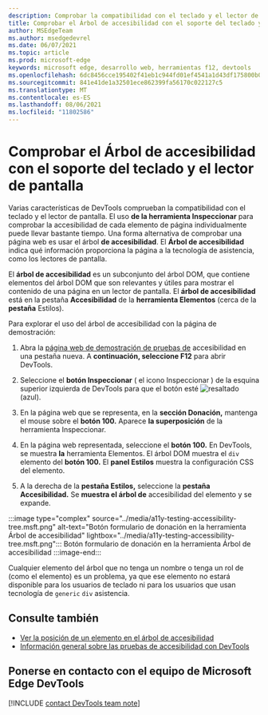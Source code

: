 ```yaml
---
description: Comprobar la compatibilidad con el teclado y el lector de pantalla en el Árbol de accesibilidad.
title: Comprobar el Árbol de accesibilidad con el soporte del teclado y el lector de pantalla
author: MSEdgeTeam
ms.author: msedgedevrel
ms.date: 06/07/2021
ms.topic: article
ms.prod: microsoft-edge
keywords: microsoft edge, desarrollo web, herramientas f12, devtools
ms.openlocfilehash: 6dc8456cce195402f41eb1c944fd01ef4541a1d43df175800b0f46b571400df1
ms.sourcegitcommit: 841e41de1a32501ece862399fa56170c022127c5
ms.translationtype: MT
ms.contentlocale: es-ES
ms.lasthandoff: 08/06/2021
ms.locfileid: "11802586"
---
```

# <a name="check-the-accessibility-tree-for-keyboard-and-screen-reader-support"></a>Comprobar el Árbol de accesibilidad con el soporte del teclado y el lector de pantalla

<!-- Accessibility tab: Accessibility Tree -->

Varias características de DevTools comprueban la compatibilidad con el teclado y el lector de pantalla.  El uso **de la herramienta Inspeccionar** para comprobar la accesibilidad de cada elemento de página individualmente puede llevar bastante tiempo.  Una forma alternativa de comprobar una página web es usar el árbol **de accesibilidad**.  El **Árbol de accesibilidad** indica qué información proporciona la página a la tecnología de asistencia, como los lectores de pantalla.

El **árbol de accesibilidad** es un subconjunto del árbol DOM, que contiene elementos del árbol DOM que son relevantes y útiles para mostrar el contenido de una página en un lector de pantalla.  El **árbol de accesibilidad** está en la pestaña **Accesibilidad** de la **herramienta Elementos** (cerca de la **pestaña** Estilos).


Para explorar el uso del árbol de accesibilidad con la página de demostración:

1.  Abra la [página web de demostración de pruebas de][DevToolsA11yErrorsDemopage] accesibilidad en una pestaña nueva.  A **continuación, seleccione F12** para abrir DevTools.

1.  Seleccione el **botón Inspeccionar** \( el icono Inspeccionar \) de la esquina superior izquierda de DevTools para que el botón esté ![ resaltado ](../media/inspect-icon.msft.png) (azul).

1.  En la página web que se representa, en la **sección Donación,** mantenga el mouse sobre el **botón 100.**  Aparece **la superposición** de la herramienta Inspeccionar.

1.  En la página web representada, seleccione el **botón 100.**  En DevTools, se muestra **la** herramienta Elementos.  El árbol DOM muestra el `div` elemento del **botón 100.**  El **panel Estilos** muestra la configuración CSS del elemento.

1.  A la derecha de la **pestaña Estilos,** seleccione la **pestaña Accesibilidad.**  Se **muestra el árbol de** accesibilidad del elemento y se expande.

:::image type="complex" source="../media/a11y-testing-accessibility-tree.msft.png" alt-text="Botón formulario de donación en la herramienta Árbol de accesibilidad" lightbox="../media/a11y-testing-accessibility-tree.msft.png":::
    Botón formulario de donación en la herramienta Árbol de accesibilidad
:::image-end:::

Cualquier elemento del árbol que no tenga un nombre o tenga un rol de (como el elemento) es un problema, ya que ese elemento no estará disponible para los usuarios de teclado ni para los usuarios que usan tecnología de `generic` `div` asistencia.


## <a name="see-also"></a>Consulte también

*  [Ver la posición de un elemento en el árbol de accesibilidad][DevtoolsAccessibilityAccessibilityTabViewTree]
*  [Información general sobre las pruebas de accesibilidad con DevTools](accessibility-testing-in-devtools.md)


## <a name="getting-in-touch-with-the-microsoft-edge-devtools-team"></a>Ponerse en contacto con el equipo de Microsoft Edge DevTools  

[!INCLUDE [contact DevTools team note](../includes/contact-devtools-team-note.md)]  


<!-- links -->
[DevtoolsAccessibilityAccessibilityTabViewTree]: accessibility-tab.md#view-the-position-of-an-element-in-the-accessibility-tree "Ver la posición de un elemento en el árbol de accesibilidad: probar la accesibilidad mediante la pestaña Accesibilidad | Microsoft Docs"
[DevToolsA11yErrorsDemopage]: https://microsoftedge.github.io/DevToolsSamples/a11y-testing/page-with-errors.html "Página web de demostración de pruebas de accesibilidad | GitHub"
